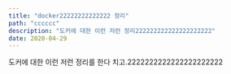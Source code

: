 ```yaml
---
title: "docker22222222222222 정리"
path: "cccccc"
description: "도커에 대한 이런 저런 정리222222222222222222222"
date: 2020-04-29
---
```


도커에 대한 이런 저런 정리를 한다 치고.2222222222222222222222
